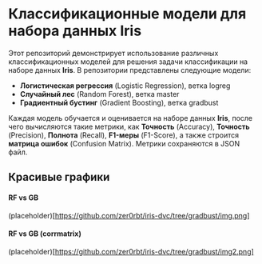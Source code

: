 # Классификационные модели для набора данных Iris

Этот репозиторий демонстрирует использование различных классификационных моделей для решения задачи классификации на наборе данных **Iris**. В репозитории представлены следующие модели:

- **Логистическая регрессия** (Logistic Regression), ветка logreg
- **Случайный лес** (Random Forest), ветка master
- **Градиентный бустинг** (Gradient Boosting), ветка gradbust

Каждая модель обучается и оценивается на наборе данных **Iris**, после чего вычисляются такие метрики, как **Точность** (Accuracy), **Точность** (Precision), **Полнота** (Recall), **F1-меры** (F1-Score), а также строится **матрица ошибок** (Confusion Matrix). Метрики сохраняются в JSON файл.

## Красивые графики
#### RF vs GB
(placeholder)[https://github.com/zer0rbt/iris-dvc/tree/gradbust/img.png]

#### RF vs GB (corrmatrix)
  
(placeholder)[https://github.com/zer0rbt/iris-dvc/tree/gradbust/img2.png]